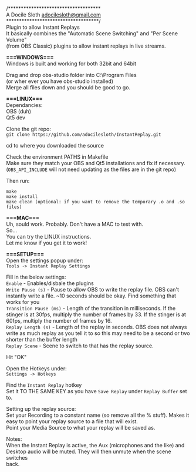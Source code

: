 /************************************  
A Docile Sloth adocilesloth@gmail.com  
************************************/  
Plugin to allow Instant Replays  
It basically combines the "Automatic Scene Switching" and "Per Scene Volume"  
(from OBS Classic) plugins to allow instant replays in live streams.  

**===WINDOWS===**  
Windows is built and working for both 32bit and 64bit  

Drag and drop obs-studio folder into C:\Program Files  
(or wher ever you have obs-studio installed)  
Merge all files down and you should be good to go.  

**===LINUX===**  
Dependancies:  
OBS (duh)  
Qt5 dev  

Clone the git repo:  
	`git clone https://github.com/adocilesloth/InstantReplay.git`  
	
cd to where you downloaded the source  

Check the environment PATHS in Makefile  
	Make sure they match your OBS and Qt5 installations and fix if necessary.  
	(`OBS_API_INCLUDE` will not need updating as the files are in the git repo)  
  
Then run:  
```
make  
make install  
make clean (optional: if you want to remove the temporary .o and .so files)  
```

**===MAC===**  
Uh, sould work. Probably. Don't have a MAC to test with.  
So...  
You can try the LINUX instructions.  
Let me know if you get it to work!  

**===SETUP===**  
Open the settings popup under:  
`Tools -> Instant Replay Settings`  
	
Fill in the below settings:  
`Enable` - Enables/disbale the plugins  
`Write Pause (s)` - Pause to allow OBS to write the replay file. 
OBS can't instantly write a file. ~10 seconds should be okay. 
Find something that works for you  
`Transition Pause (ms)` - Length of the transition in milliseconds. 
If the stinger is at 30fps, multiply the number of 
frames by 33. 
If the stinger is at 60fps, multiply the number of 
frames by 16.  
`Replay Length (s)` - Length of the replay in seconds. 
OBS does not always write as much replay as you tell it 
to so this may need to be a second or two shorter than 
the buffer length  
`Replay Scene` - Scene to switch to that has the replay source.  

Hit "OK"  

Open the Hotkeys under:  
`Settings -> Hotkeys`  
	
Find the `Instant Replay` hotkey  
Set it TO THE SAME KEY as you have `Save Replay` under `Replay Buffer` set to.  

Setting up the replay source:  
	Set your Recording to a constant name (so remove all the % stuff). Makes it  
	easy to point your replay source to a file that will exist.  
	Point your Media Source to what your replay will be saved as.  
	
Notes:  
	When the Instant Replay is active, the Aux (microphones and the like) and  
	Desktop audio will be muted. They will then unmute when the scene switches  
	back.  